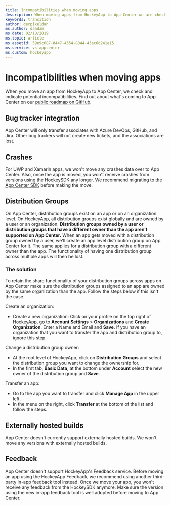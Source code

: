 ```yaml
---
title: Incompatibilities when moving apps
description: When moving apps from HockeyApp to App Center we are checking for incompatibilities.
keywords: transition
author: derpixeldan
ms.author: daadam
ms.date: 02/18/2019
ms.topic: article
ms.assetid: 59e9c687-8447-4354-8844-43ac6d241e15
ms.service: vs-appcenter
ms.custom: hockeyapp
---
```


# Incompatibilities when moving apps

When you move an app from HockeyApp to App Center, we check and indicate potential incompatibilities. Find out about what's coming to App Center on our [public roadmap on GitHub](https://github.com/Microsoft/appcenter/wiki/Roadmap).

## Bug tracker integration

App Center will only transfer associates with Azure DevOps, GitHub, and Jira. Other bug trackers will not create new tickets, and the associations are lost.

## Crashes

For UWP and Xamarin apps, we won't move any crashes data over to App Center. Also, once the app is moved, you won't receive crashes from versions using the HockeySDK any longer. We recommend [migrating to the App Center SDK](~/transition/sdk-migration.md) before making the move.

## Distribution Groups

On App Center, distribution groups exist on an app or on an organization level. On HockeyApp, all distribution groups exist globally and are owned by a user or an organization. **Distribution groups owned by a user or distribution groups that have a different owner than the app aren't supported on App Center.** When an app gets moved with a distribution group owned by a user, we'll create an app level distribution group on App Center for it. The same applies for a distribution group with a different owner than the app. The functionality of having one distribution group across multiple apps will then be lost.

### The solution

To retain the share functionality of your distribution groups across apps on App Center make sure the distribution groups assigned to an app are owned by the same organization than the app. Follow the steps below if this isn't the case.

Create an organization:

* Create a new organization: Click on your profile on the top right of HockeyApp, go to **Account Settings** > **Organizations** and **Create Organization**. Enter a Name and Email and **Save**. If you have an organization that you want to transfer the app and distribution group to, ignore this step.

Change a distribution group owner:

* At the root level of HockeyApp, click on **Distribution Groups** and select the distribution group you want to change the ownership for.
* In the first tab, **Basic Data**, at the bottom under **Account** select the new owner of the distribution group and **Save**.

Transfer an app:

* Go to the app you want to transfer and click **Manage App** in the upper left.
* In the menu on the right, click **Transfer** at the bottom of the list and follow the steps.

## Externally hosted builds

App Center doesn't currently support externally hosted builds. We won't move any versions with externally hosted builds.

## Feedback

App Center doesn't support HockeyApp's Feedback service. Before moving an app using the HockeyApp Feedback, we recommend using another third-party in-app feedback tool instead. Once we move your app, you won't receive any feedback from the HockeySDK anymore. Make sure the version using the new in-app feedback tool is well adopted before moving to App Center.
